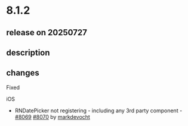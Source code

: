 # 8.1.2

## release on 20250727
## description
## changes
Fixed

iOS

* RNDatePicker not registering - including any 3rd party component - <a class="issue-link js-issue-link" data-error-text="Failed to load title" data-id="3255551012" data-permission-text="Title is private" data-url="https://github.com/wix/react-native-navigation/issues/8069" data-hovercard-type="issue" data-hovercard-url="/wix/react-native-navigation/issues/8069/hovercard" href="https://github.com/wix/react-native-navigation/issues/8069">#8069</a> <a href="https://github.com/wix/react-native-navigation/pull/8070" data-hovercard-type="pull_request" data-hovercard-url="/wix/react-native-navigation/pull/8070/hovercard">#8070</a> by <a href="https://github.com/markdevocht">markdevocht</a>


